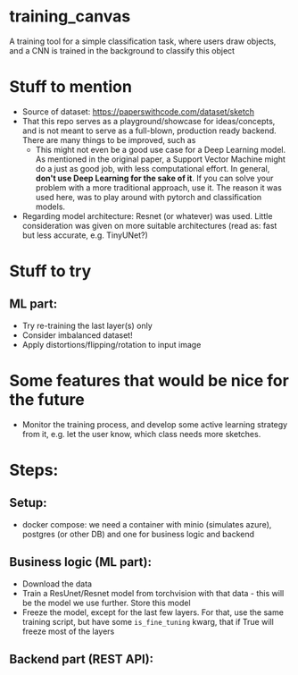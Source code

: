 # training_canvas
A training tool for a simple classification task, where users draw objects, and a CNN is trained in the background to classify this object

# Stuff to mention
- Source of dataset: https://paperswithcode.com/dataset/sketch
- That this repo serves as a playground/showcase for ideas/concepts, and is not meant to serve as a full-blown, production ready backend. There are many things to be improved, such as
  - This might not even be a good use case for a Deep Learning model. As mentioned in the original paper, a Support Vector Machine might do a just as good job, with less computational effort. In general, **don't use Deep Learning for the sake of it**. If you can solve your problem with a more traditional approach, use it. The reason it was used here, was to play around with pytorch and classification models.
- Regarding model architecture: Resnet (or whatever) was used. Little consideration was given on more suitable architectures (read as: fast but less accurate, e.g. TinyUNet?)


# Stuff to try
## ML part:
- Try re-training the last layer(s) only
- Consider imbalanced dataset!
- Apply distortions/flipping/rotation to input image


# Some features that would be nice for the future
- Monitor the training process, and develop some active learning strategy from it, e.g. let the user know, which class needs more sketches.


# Steps:
## Setup:
- docker compose: we need a container with minio (simulates azure), postgres (or other DB) and one for business logic and backend

## Business logic (ML part):
- Download the data
- Train a ResUnet/Resnet model from torchvision with that data - this will be the model we use further. Store this model
- Freeze the model, except for the last few layers. For that, use the same training script, but have some `is_fine_tuning` kwarg, that if True will freeze most of the layers

## Backend part (REST API):

